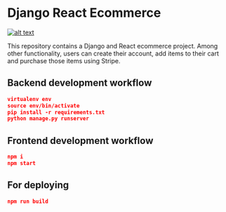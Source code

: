 # Django React Ecommerce

[![alt text](https://github.com/justdjango/django-react-ecommerce/blob/master/thumbnail.png "Logo")](https://youtu.be/RG_Y7lIDXPM)

This repository contains a Django and React ecommerce project. Among other functionality, users can create their account, add items to their cart and purchase those items using Stripe.

## Backend development workflow

```json
virtualenv env
source env/bin/activate
pip install -r requirements.txt
python manage.py runserver
```

## Frontend development workflow

```json
npm i
npm start
```

## For deploying

```json
npm run build
```
